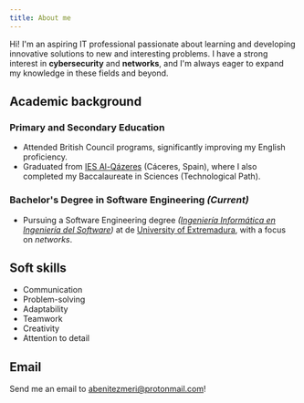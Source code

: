 ```yaml
---
title: About me
---
```


Hi! I'm an aspiring IT professional passionate about learning and developing innovative solutions to new and interesting problems. I have a strong interest in **cybersecurity** and **networks**, and I'm always eager to expand my knowledge in these fields and beyond.

## Academic background

### Primary and Secondary Education

- Attended British Council programs, significantly improving my English proficiency.
- Graduated from [IES Al-Qázeres](https://iesalqazeres.educarex.es/) (Cáceres, Spain), where I also completed my Baccalaureate in Sciences (Technological Path).

### Bachelor's Degree in Software Engineering *(Current)*

- Pursuing a Software Engineering degree *([Ingeniería Informática en Ingeniería del Software](https://epcc.unex.es/titulaciones/1632))* at de [University of Extremadura](https://www.unex.es/), with a focus on *networks*.

## Soft skills

- Communication
- Problem-solving
- Adaptability
- Teamwork
- Creativity
- Attention to detail

## Email

Send me an email to [abenitezmeri@protonmail.com](mailto:abenitezmeri@protonmail.com)!
